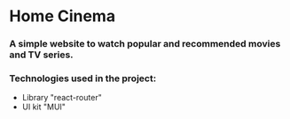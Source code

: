 # Home Cinema

### A simple website to watch popular and recommended movies and TV series.

### Technologies used in the project: 
- Library "react-router"
- UI kit "MUI"
